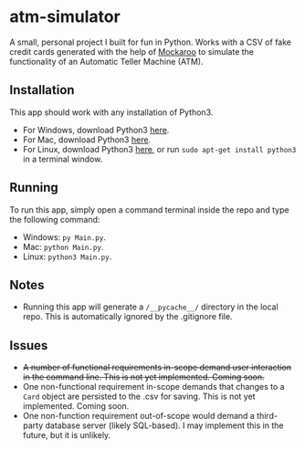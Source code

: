 # atm-simulator

A small, personal project I built for fun in Python. Works with a CSV of fake credit cards generated with the help of [Mockaroo](https://www.mockaroo.com/) to simulate the functionality of an Automatic Teller Machine (ATM).

## Installation
This app should work with any installation of Python3.
- For Windows, download Python3 [here](https://www.python.org/downloads/windows/).
- For Mac, download Python3 [here](https://www.python.org/downloads/macos/).
- For Linux, download Python3 [here](https://www.python.org/downloads/source/), or run `sudo apt-get install python3` in a terminal window.

## Running
To run this app, simply open a command terminal inside the repo and type the following command: 
- Windows: `py Main.py`.
- Mac: `python Main.py`.
- Linux: `python3 Main.py`.

## Notes
- Running this app will generate a `/__pycache__/` directory in the local repo. This is automatically ignored by the .gitignore file.

## Issues
- ~~A number of functional requirements in-scope demand user interaction in the command line. This is not yet implemented. Coming soon.~~
- One non-functional requirement in-scope demands that changes to a `Card` object are persisted to the .csv for saving. This is not yet implemented. Coming soon.
- One non-function requirement out-of-scope would demand a third-party database server (likely SQL-based). I may implement this in the future, but it is unlikely.
